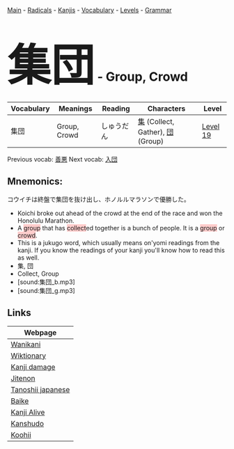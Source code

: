 <style> bigfont {font-size: 100px}</style>
[Main](../README.md) -
[Radicals](../radicals.md) -
[Kanjis](../kanjis.md) -
[Vocabulary](../vocabulary.md) -
[Levels](../levels.md) -
[Grammar](../grammar.md)
# <bigfont> 集団</bigfont> - Group, Crowd 

| Vocabulary | Meanings | Reading | Characters | Level |
| --- | --- | --- | --- | --- |
| 集団 | Group, Crowd | しゅうだん |  [集](../kanjis/集.md) (Collect, Gather), [団](../kanjis/団.md) (Group) | [Level 19](../levels/wk_level19.md) |

Previous vocab: [善悪](善悪.md) Next vocab: [入団](入団.md) 

## Mnemonics:
コウイチは終盤で集団を抜け出し、ホノルルマラソンで優勝した。
* Koichi broke out ahead of the crowd at the end of the race and won the Honolulu Marathon.
* A <span style="background-color:#ffcccb"> group</span> that has <span style="background-color:#ffcccb"> collect</span>ed together is a bunch of people. It is a <span style="background-color:#ffcccb"> group</span> or <span style="background-color:#ffcccb"> crowd</span>.
* This is a jukugo word, which usually means on'yomi readings from the kanji. If you know the readings of your kanji you'll know how to read this as well.
* 集, 団
* Collect, Group
* [sound:集団_b.mp3]
* [sound:集団_g.mp3]


## Links 

| Webpage |
| --- |
| [Wanikani          ](https://www.wanikani.com/kanji/集団) |
| [Wiktionary        ](https://en.wiktionary.org/wiki/集団) |
| [Kanji damage      ](http://www.kanjidamage.com/kanji/search?utf8=✓&q=集団) |
| [Jitenon           ](https://jitenon.com/kanji/集団) |
| [Tanoshii japanese ](https://www.tanoshiijapanese.com/dictionary/kanji.cfm?k=集団) |
| [Baike             ](https://baike.baidu.com/item/集団) |
| [Kanji Alive       ](https://app.kanjialive.com/集団) |
| [Kanshudo          ](https://www.kanshudo.com/searchmn?q=集団) |
| [Koohii            ](https://kanji.koohii.com/study/kanji/集団) |
